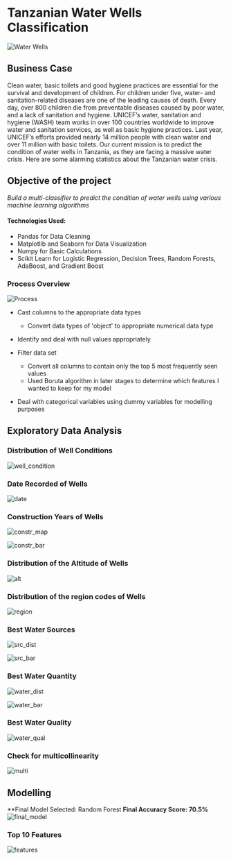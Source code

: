 
# Tanzanian Water Wells Classification

![Water Wells](https://github.com/edwardcheng22/Tanzania-Water-Wells-Project/blob/master/Images/Mission_Water.jpg)


## Business Case

Clean water, basic toilets and good hygiene practices are essential for the survival and development of children. For children under five, water- and sanitation-related diseases are one of the leading causes of death. Every day, over 800 children die from preventable diseases caused by poor water, and a lack of sanitation and hygiene. UNICEF’s water, sanitation and hygiene (WASH) team works in over 100 countries worldwide to improve water and sanitation services, as well as basic hygiene practices. Last year, UNICEF’s efforts provided nearly 14 million people with clean water and over 11 million with basic toilets. Our current mission is to predict the condition of water wells in Tanzania, as they are facing a massive water crisis. Here are some alarming statistics about the Tanzanian water crisis.


## Objective of the project
*Build a multi-classifier to predict the condition of water wells using various machine learning algorithms*

#### Technologies Used:
* Pandas for Data Cleaning
* Matplotlib and Seaborn for Data Visualization
* Numpy for Basic Calculations
* Scikit Learn for Logistic Regression, Decision Trees, Random Forests, AdaBoost, and Gradient Boost

### Process Overview

![Process](https://github.com/edwardcheng22/Tanzania-Water-Wells-Project/blob/master/Images/process.PNG)

* Cast columns to the appropriate data types
   * Convert data types of 'object' to appropriate numerical data type

* Identify and deal with null values appropriately

* Filter data set
   * Convert all columns to contain only the top 5 most frequently seen values
   * Used Boruta algorithm in later stages to determine which features I wanted to keep for my model 

* Deal with categorical variables using dummy variables for modelling purposes

 ## Exploratory Data Analysis
 
 ### Distribution of Well Conditions
 
 ![well_condition](https://github.com/edwardcheng22/Tanzania-Water-Wells-Project/blob/master/Images/pie_chart.png)
 
 
 ### Date Recorded of Wells
 
 ![date](https://github.com/edwardcheng22/Tanzania-Water-Wells-Project/blob/master/Images/date_recorded.png)
 
 
 ### Construction Years of Wells
 
 ![constr_map](https://github.com/edwardcheng22/Tanzania-Water-Wells-Project/blob/master/Images/construction_year.png)
 
 ![constr_bar](https://github.com/edwardcheng22/Tanzania-Water-Wells-Project/blob/master/Images/construction_yr_bar.png)
 
 
 ### Distribution of the Altitude of Wells
 
 ![alt](https://github.com/edwardcheng22/Tanzania-Water-Wells-Project/blob/master/Images/gps_height.png)
 
 
 ### Distribution of the region codes of Wells
 
 ![region](https://github.com/edwardcheng22/Tanzania-Water-Wells-Project/blob/master/Images/region_code.png)
 
 
 ### Best Water Sources
 
 ![src_dist](https://github.com/edwardcheng22/Tanzania-Water-Wells-Project/blob/master/Images/water_source_dist.png)
 
 ![src_bar](https://github.com/edwardcheng22/Tanzania-Water-Wells-Project/blob/master/Images/water_sources.png)
 
 
 ### Best Water Quantity
 
 ![water_dist](https://github.com/edwardcheng22/Tanzania-Water-Wells-Project/blob/master/Images/water_quality_dist.png)
 
 ![water_bar](https://github.com/edwardcheng22/Tanzania-Water-Wells-Project/blob/master/Images/water_quantity.png)
 
 
 ### Best Water Quality
 
 ![water_qual](https://github.com/edwardcheng22/Tanzania-Water-Wells-Project/blob/master/Images/water_quality.png)
 
 
 ### Check for multicollinearity
 
 ![multi](https://github.com/edwardcheng22/Tanzania-Water-Wells-Project/blob/master/Images/multicoll.png)
 
 
 ## Modelling
 
 **Final Model Selected: Random Forest
 **Final Accuracy Score: 70.5%**
 ![final_model](https://github.com/edwardcheng22/Tanzania-Water-Wells-Project/blob/master/Images/final_models.png)
 
 
 ### Top 10 Features
 
 ![features](https://github.com/edwardcheng22/Tanzania-Water-Wells-Project/blob/master/Images/final_features.png)
 
 
 
 
  
